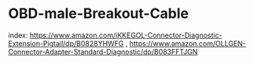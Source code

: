 # OBD-male-Breakout-Cable
index: https://www.amazon.com/iKKEGOL-Connector-Diagnostic-Extension-Pigtail/dp/B0828YHWFG , https://www.amazon.com/OLLGEN-Connector-Adapter-Standard-Diagnostic/dp/B083FFTJGN
